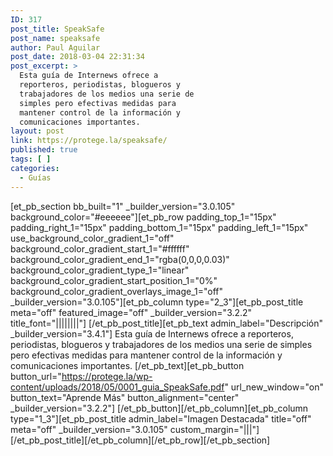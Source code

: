 ```yaml
---
ID: 317
post_title: SpeakSafe
post_name: speaksafe
author: Paul Aguilar
post_date: 2018-03-04 22:31:34
post_excerpt: >
  Esta guía de Internews ofrece a
  reporteros, periodistas, blogueros y
  trabajadores de los medios una serie de
  simples pero efectivas medidas para
  mantener control de la información y
  comunicaciones importantes.
layout: post
link: https://protege.la/speaksafe/
published: true
tags: [ ]
categories:
  - Guías
---
```

[et_pb_section bb_built="1" \_builder\_version="3.0.105" background_color="#eeeeee"][et_pb_row padding_top_1="15px" padding_right_1="15px" padding_bottom_1="15px" padding_left_1="15px" use_background_color_gradient_1="off" background_color_gradient_start_1="#ffffff" background_color_gradient_end_1="rgba(0,0,0,0.03)" background_color_gradient_type_1="linear" background_color_gradient_start_position_1="0%" background_color_gradient_overlays_image_1="off" \_builder\_version="3.0.105"][et_pb_column type="2_3"][et_pb_post_title meta="off" featured_image="off" \_builder\_version="3.2.2" title_font="||||||||"] [/et_pb_post_title][et_pb_text admin_label="Descripción" \_builder\_version="3.4.1"] Esta guía de Internews ofrece a reporteros, periodistas, blogueros y trabajadores de los medios una serie de simples pero efectivas medidas para mantener control de la información y comunicaciones importantes. [/et_pb_text][et_pb_button button_url="https://protege.la/wp-content/uploads/2018/05/0001_guia_SpeakSafe.pdf" url_new_window="on" button_text="Aprende Más" button_alignment="center" \_builder\_version="3.2.2"] [/et_pb_button][/et_pb_column][et_pb_column type="1_3"][et_pb_post_title admin_label="Imagen Destacada" title="off" meta="off" \_builder\_version="3.0.105" custom_margin="|||"] [/et_pb_post_title][/et_pb_column][/et_pb_row][/et_pb_section]